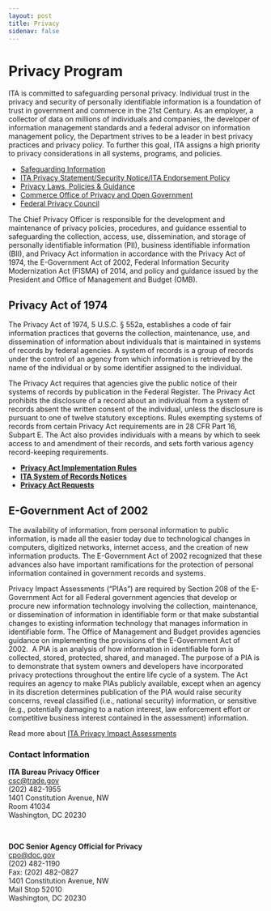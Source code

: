 ```yaml
---
layout: post
title: Privacy
sidenav: false
---
```

# Privacy Program

ITA is committed to safeguarding personal privacy. Individual trust in the privacy and security of personally identifiable information is a foundation of trust in government and commerce in the 21st Century. As an employer, a collector of data on millions of individuals and companies, the developer of information management standards and a federal advisor on information management policy, the Department strives to be a leader in best privacy practices and privacy policy. To further this goal, ITA assigns a high priority to privacy considerations in all systems, programs, and policies.

* [Safeguarding Information](http://www.osec.doc.gov/opog/privacy/PII_BII.html)
* [ITA Privacy Statement/Security Notice/ITA Endorsement Policy](https://legacy.trade.gov/privacy.asp)
* [Privacy Laws, Policies & Guidance](http://www.osec.doc.gov/opog/dmp/default.html)
* [Commerce Office of Privacy and Open Government](http://www.commerce.gov/privacy)
* [Federal Privacy Council](https://www.fpc.gov/)

The Chief Privacy Officer is responsible for the development and maintenance of privacy policies, procedures, and guidance essential to safeguarding the collection, access, use, dissemination, and storage of personally identifiable information (PII), business identifiable information (BII), and Privacy Act information in accordance with the Privacy Act of 1974, the E-Government Act of 2002, Federal Information Security Modernization Act (FISMA) of 2014, and policy and guidance issued by the President and Office of Management and Budget (OMB).

## Privacy Act of 1974

The Privacy Act of 1974, 5 U.S.C. § 552a, establishes a code of fair information practices that governs the collection, maintenance, use, and dissemination of information about individuals that is maintained in systems of records by federal agencies. A system of records is a group of records under the control of an agency from which information is retrieved by the name of the individual or by some identifier assigned to the individual.

The Privacy Act requires that agencies give the public notice of their systems of records by publication in the Federal Register. The Privacy Act prohibits the disclosure of a record about an individual from a system of records absent the written consent of the individual, unless the disclosure is pursuant to one of twelve statutory exceptions. Rules exempting systems of records from certain Privacy Act requirements are in 28 CFR Part 16, Subpart E. The Act also provides individuals with a means by which to seek access to and amendment of their records, and sets forth various agency record-keeping requirements.

* **[Privacy Act Implementation Rules](http://www.osec.doc.gov/opog/PrivacyAct/PrivacyAct.html)**
* **[ITA System of Records Notices](http://www.osec.doc.gov/opog/PrivacyAct/PrivacyAct_SORNs.html)**
* **[Privacy Act Requests](http://www.osec.doc.gov/opog/PrivacyAct/PrivacyAct_requests.html)**

## E﻿-Government Act of 2002

The availability of information, from personal information to public information, is made all the easier today due to technological changes in computers, digitized networks, internet access, and the creation of new information products. The E-Government Act of 2002 recognized that these advances also have important ramifications for the protection of personal information contained in government records and systems.

Privacy Impact Assessments (“PIAs”) are required by Section 208 of the E-Government Act for all Federal government agencies that develop or procure new information technology involving the collection, maintenance, or dissemination of information in identifiable form or that make substantial changes to existing information technology that manages information in identifiable form. The Office of Management and Budget provides agencies guidance on implementing the provisions of the E-Government Act of 2002.  A PIA is an analysis of how information in identifiable form is collected, stored, protected, shared, and managed. The purpose of a PIA is to demonstrate that system owners and developers have incorporated privacy protections throughout the entire life cycle of a system. The Act requires an agency to make PIAs publicly available, except when an agency in its discretion determines publication of the PIA would raise security concerns, reveal classified (i.e., national security) information, or sensitive (e.g., potentially damaging to a nation interest, law enforcement effort or competitive business interest contained in the assessment) information.

Read more about [ITA Privacy Impact Assessments](http://www.osec.doc.gov/opog/privacy/compliance.html#approvedpias)

### Contact Information

**ITA Bureau Privacy Officer**\
[csc@trade.gov](mailto:csc@trade.gov)\
(202) 482-1955\
1401 Constitution Avenue, NW\
Room 41034\
Washington, DC 20230

 

**DOC Senior Agency Official for Privacy**\
[cpo@doc.gov](mailto:cpo@doc.gov)\
(202) 482-1190\
Fax: (202) 482-0827\
1401 Constitution Avenue, NW\
Mail Stop 52010\
Washington, DC 20230